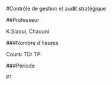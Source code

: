 #Contrôle de gestion et audit stratégique

##Professeur

K.Slaoui, Chaouni

###Nombre d'heures

Cours:
TD:
TP:

###Période

P1